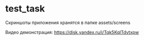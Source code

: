# test_task

Скриншоты приложения хранятся в папке assets/screens

Видео демонстрация: https://disk.yandex.ru/i/Tqk5KqlTdvtxpw
